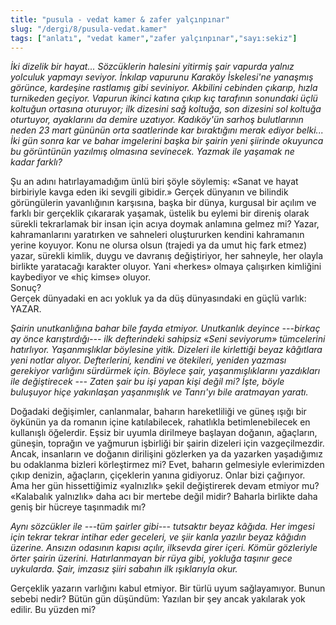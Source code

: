 ```yaml
---
title: "pusula - vedat kamer & zafer yalçınpınar"
slug: "/dergi/8/pusula-vedat.kamer"
tags: ["anlatı", "vedat kamer","zafer yalçınpınar","sayı:sekiz"]
---
```


*İki dizelik bir hayat... Sözcüklerin halesini yitirmiş şair vapurda
yalnız yolculuk yapmayı seviyor. İnkılap vapurunu Karaköy İskelesi'ne
yanaşmış görünce, kardeşine rastlamış gibi seviniyor. Akbilini cebinden
çıkarıp, hızla turnikeden geçiyor. Vapurun ikinci katına çıkıp kıç
tarafının sonundaki üçlü koltuğun ortasına oturuyor; ilk dizesini sağ
koltuğa, son dizesini sol koltuğa oturtuyor, ayaklarını da demire
uzatıyor. Kadıköy'ün sarhoş bulutlarının neden 23 mart gününün orta
saatlerinde kar bıraktığını merak ediyor belki... İki gün sonra kar ve
bahar imgelerini başka bir şairin yeni şiirinde okuyunca bu görüntünün
yazılmış olmasına sevinecek. Yazmak ile yaşamak ne kadar farklı?*

Şu an adını hatırlayamadığım ünlü biri şöyle söylemiş: «Sanat ve hayat
birbiriyle kavga eden iki sevgili gibidir.» Gerçek dünyanın ve bilindik
görüngülerin yavanlığının karşısına, başka bir dünya, kurgusal bir
açılım ve farklı bir gerçeklik çıkararak yaşamak, üstelik bu eylemi bir
direniş olarak sürekli tekrarlamak bir insan için acıya doymak anlamına
gelmez mi? Yazar, kahramanlarını yaratırken ve sahneleri oluştururken
kendini kahramanın yerine koyuyor. Konu ne olursa olsun (trajedi ya da
umut hiç fark etmez) yazar, sürekli kimlik, duygu ve davranış
değiştiriyor, her sahneyle, her olayla birlikte yaratacağı karakter
oluyor. Yani «herkes» olmaya çalışırken kimliğini kaybediyor ve «hiç
kimse» oluyor.\
Sonuç?\
Gerçek dünyadaki en acı yokluk ya da düş dünyasındaki en güçlü varlık:
YAZAR.

*Şairin unutkanlığına bahar bile fayda etmiyor. Unutkanlık deyince
---birkaç ay önce karıştırdığı--- ilk defterindeki sahipsiz «Seni
seviyorum» tümcelerini hatırlıyor. Yaşanmışlıklar böylesine yitik.
Dizeleri ile kirlettiği beyaz kâğıtlara yeni notlar alıyor.
Defterlerini, kendini ve ötekileri, yeniden yazması gerekiyor varlığını
sürdürmek için. Böylece şair, yaşanmışlıklarını yazdıkları ile
değiştirecek --- Zaten şair bu işi yapan kişi değil mi? İşte, böyle
buluşuyor hiçe yakınlaşan yaşanmışlık ve Tanrı'yı bile
aratmayan yaratı.*

Doğadaki değişimler, canlanmalar, baharın hareketliliği ve güneş ışığı
bir öykünün ya da romanın içine katılabilecek, rahatlıkla
betimlenebilecek en kullanışlı öğelerdir. Eşsiz bir uyumla dirilmeye
başlayan doğanın, ağaçların, güneşin, toprağın ve yağmurun işbirliği bir
şairin dizeleri için vazgeçilmezdir. Ancak, insanların ve doğanın
dirilişini gözlerken ya da yazarken yaşadığımız bu odaklanma bizleri
körleştirmez mi? Evet, baharın gelmesiyle evlerimizden çıkıp denizin,
ağaçların, çiçeklerin yanına gidiyoruz. Onlar bizi çağırıyor. Ama her
gün hissettiğimiz «yalnızlık» şekil değiştirerek devam etmiyor mu?
«Kalabalık yalnızlık» daha acı bir mertebe değil midir? Baharla birlikte
daha geniş bir hücreye taşınmadık mı?

*Aynı sözcükler ile ---tüm şairler gibi--- tutsaktır beyaz kâğıda. Her
imgesi için tekrar tekrar intihar eder geceleri, ve şiir kanla yazılır
beyaz kâğıdın üzerine. Ansızın odasının kapısı açılır, ilksevda girer
içeri. Kömür gözleriyle örter şairin üzerini. Hatırlanmayan bir rüya
gibi, yokluğa taşınır gece uykularda. Şair, imzasız şiiri sabahın ilk
ışıklarıyla okur.*

Gerçeklik yazarın varlığını kabul etmiyor. Bir türlü uyum sağlayamıyor.
Bunun sebebi nedir? Bütün gün düşündüm: Yazılan bir şey ancak yakılarak
yok edilir. Bu yüzden mi?

